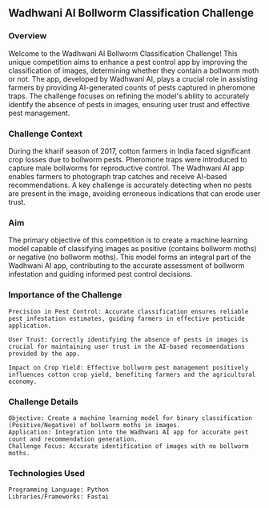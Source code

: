 ## Wadhwani AI Bollworm Classification Challenge
### Overview

Welcome to the Wadhwani AI Bollworm Classification Challenge! This unique competition aims to enhance a pest control app by improving the classification of images, determining whether they contain a bollworm moth or not. The app, developed by Wadhwani AI, plays a crucial role in assisting farmers by providing AI-generated counts of pests captured in pheromone traps. The challenge focuses on refining the model's ability to accurately identify the absence of pests in images, ensuring user trust and effective pest management.
### Challenge Context

During the kharif season of 2017, cotton farmers in India faced significant crop losses due to bollworm pests. Pheromone traps were introduced to capture male bollworms for reproductive control. The Wadhwani AI app enables farmers to photograph trap catches and receive AI-based recommendations. A key challenge is accurately detecting when no pests are present in the image, avoiding erroneous indications that can erode user trust.
### Aim

The primary objective of this competition is to create a machine learning model capable of classifying images as positive (contains bollworm moths) or negative (no bollworm moths). This model forms an integral part of the Wadhwani AI app, contributing to the accurate assessment of bollworm infestation and guiding informed pest control decisions.
### Importance of the Challenge

    Precision in Pest Control: Accurate classification ensures reliable pest infestation estimates, guiding farmers in effective pesticide application.

    User Trust: Correctly identifying the absence of pests in images is crucial for maintaining user trust in the AI-based recommendations provided by the app.

    Impact on Crop Yield: Effective bollworm pest management positively influences cotton crop yield, benefiting farmers and the agricultural economy.

### Challenge Details

    Objective: Create a machine learning model for binary classification (Positive/Negative) of bollworm moths in images.
    Application: Integration into the Wadhwani AI app for accurate pest count and recommendation generation.
    Challenge Focus: Accurate identification of images with no bollworm moths.

### Technologies Used

    Programming Language: Python
    Libraries/Frameworks: Fastai